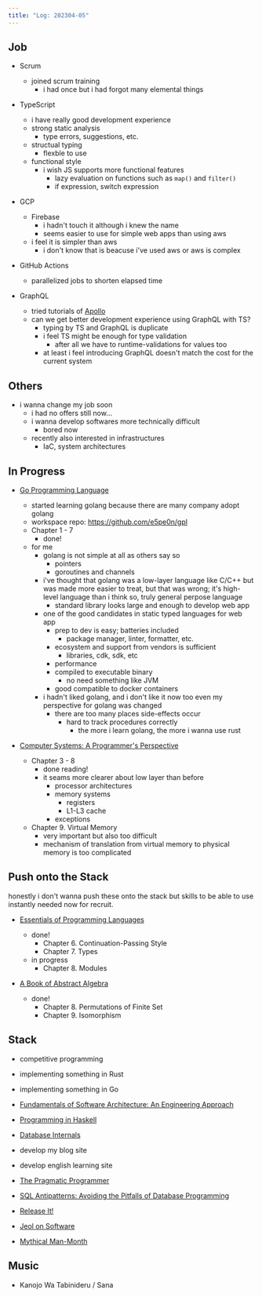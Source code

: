 ```yaml
---
title: "Log: 202304-05"
---
```


## Job

- Scrum
  - joined scrum training
    - i had once but i had forgot many elemental things  


- TypeScript
  - i have really good development experience
  - strong static analysis
    - type errors, suggestions, etc.
  - structual typing
    - flexble to use
  - functional style
    - i wish JS supports more functional features
      - lazy evaluation on functions such as `map()` and `filter()`
      - if expression, switch expression  

- GCP
  - Firebase
    - i hadn't touch it although i knew the name
    - seems easier to use for simple web apps than using aws
  - i feel it is simpler than aws
    - i don't know that is beacuse i've used aws or aws is complex


- GitHub Actions
  - parallelized jobs to shorten elapsed time

- GraphQL
  - tried tutorials of [Apollo](https://www.apollographql.com/)
  - can we get better development experience using GraphQL with TS?
    - typing by TS and GraphQL is duplicate
    - i feel TS might be enough for type validation
      - after all we have to runtime-validations for values too
    - at least i feel introducing GraphQL doesn't match the cost for the current system

## Others

- i wanna change my job soon
  - i had no offers still now...
  - i wanna develop softwares more technically difficult
    - bored now
  - recently also interested in infrastructures
    - IaC, system architectures


## In Progress

- [Go Programming Language](https://github.com/adonovan/gopl.io/)
  - started learning golang because there are many company adopt golang
  - workspace repo: https://github.com/e5pe0n/gpl
  - Chapter 1 - 7
    - done!
  - for me
    - golang is not simple at all as others say so
      - pointers
      - goroutines and channels
    - i've thought that golang was a low-layer language like C/C++ but was made more easier to treat, but that was wrong; it's high-level language than i think so, truly general perpose language
      - standard library looks large and enough to develop web app
    - one of the good candidates in static typed languages for web app
      - prep to dev is easy; batteries included
        - package manager, linter, formatter, etc.
      - ecosystem and support from vendors is sufficient
        - libraries, cdk, sdk, etc
      - performance
      - compiled to executable binary
        - no need something like JVM
      - good compatible to docker containers
    - i hadn't liked golang, and i don't like it now too even my perspective for golang was changed
      - there are too many places side-effects occur
        - hard to track procedures correctly
          - the more i learn golang, the more i wanna use rust  



- [Computer Systems: A Programmer's Perspective](https://www.amazon.co.jp/-/en/Randal-Bryant-ebook/dp/B09HPD9QBW/)  
  - Chapter 3 - 8
    - done reading!
    - it seams more clearer about low layer than before 
      - processor architectures
      - memory systems
        - registers
        - L1-L3 cache
      - exceptions
  - Chapter 9. Virtual Memory
    - very important but also too difficult
    - mechanism of translation from virtual memory to physical memory is too complicated

## Push onto the Stack

honestly i don't wanna push these onto the stack but skills to be able to use instantly needed now for recruit.

- [Essentials of Programming Languages](https://eopl3.com/)
  - done!
    - Chapter 6. Continuation-Passing Style
    - Chapter 7. Types
  - in progress
    - Chapter 8. Modules

- [A Book of Abstract Algebra](https://www.amazon.co.jp/-/en/Charles-C-Pinter-ebook/dp/B00VDGA1JA)
  - done!
    - Chapter 8. Permutations of Finite Set
    - Chapter 9. Isomorphism




## Stack

- competitive programming
- implementing something in Rust
- implementing something in Go
- [Fundamentals of Software Architecture: An Engineering Approach](https://www.amazon.co.jp/-/en/Mark-Richards-ebook/dp/B0849MPK73)
- [Programming in Haskell](https://www.amazon.co.jp/-/en/Graham-Hutton-ebook/dp/B01JGMEA3U)
- [Database Internals](https://www.amazon.co.jp/-/en/Alex-Petrov-ebook/dp/B07XW76VHZ)
- develop my blog site
- develop english learning site

- [The Pragmatic Programmer](https://pragprog.com/titles/tpp20/the-pragmatic-programmer-20th-anniversary-edition/)

- [SQL Antipatterns: Avoiding the Pitfalls of Database Programming](https://www.amazon.co.jp/-/en/Bill-Karwin-ebook/dp/B00A376BB2)  

- [Release It!](https://www.amazon.co.jp/-/en/Michael-T-Nygard/dp/1680502395)  

- [Jeol on Software](https://www.amazon.co.jp/-/en/Avram-Joel-Spolsky/dp/1590593898/)

- [Mythical Man-Month](https://www.amazon.co.jp/-/en/Frederick-P-Brooks-Jr-ebook/dp/B00B8USS14)


## Music

- Kanojo Wa Tabinideru / Sana
